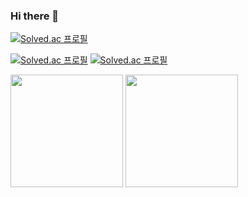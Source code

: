 ### Hi there 👋

[![Solved.ac
프로필](http://mazassumnida.wtf/api/mini/generate_badge?boj=erua0919)](https://solved.ac/erua0919)

[![Solved.ac
프로필](http://mazassumnida.wtf/api/generate_badge?boj=erua0919)](https://solved.ac/erua0919)
[![Solved.ac
프로필](http://mazassumnida.wtf/api/v2/generate_badge?boj=erua0919)](https://solved.ac/erua0919)

<p>
  <img height="180em" src="https://github-readme-stats.vercel.app/api?username=erua0919&show_icons=true&include_all_commits=true&bg_color=30,e96443,904e95&title_color=fff&text_color=fff">
  <img height="180em" src="https://github-readme-stats.vercel.app/api/top-langs/?username=erua0919&layout=compact&bg_color=30,e96443,904e95&title_color=fff&text_color=fff">
</p>

<!--
**erua0919/erua0919** is a ✨ _special_ ✨ repository because its `README.md` (this file) appears on your GitHub profile.

Here are some ideas to get you started:

- 🔭 I’m currently working on ...
- 🌱 I’m currently learning ...
- 👯 I’m looking to collaborate on ...
- 🤔 I’m looking for help with ...
- 💬 Ask me about ...
- 📫 How to reach me: ...
- 😄 Pronouns: ...
- ⚡ Fun fact: ...
-->
